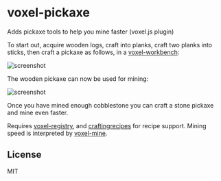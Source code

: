 # voxel-pickaxe

Adds pickaxe tools to help you mine faster (voxel.js plugin)

To start out, acquire wooden logs, craft into planks, craft two planks
into sticks, then craft a pickaxe as follows, in a [voxel-workbench](https://github.com/deathcap/voxel-workbench):

![screenshot](http://i.imgur.com/rW7XD4b.png "Screenshot crafting")

The wooden pickaxe can now be used for mining:

![screenshot](http://i.imgur.com/AQyUmUM.png "Screenshot mining")

Once you have mined enough cobblestone you can craft a stone pickaxe
and mine even faster.

Requires [voxel-registry](https://github.com/deathcap/voxel-registry),
and [craftingrecipes](https://github.com/deathcap/craftingrecipes) for recipe support.
Mining speed is interpreted by [voxel-mine](https://github.com/deathcap/voxel-mine).

## License

MIT

